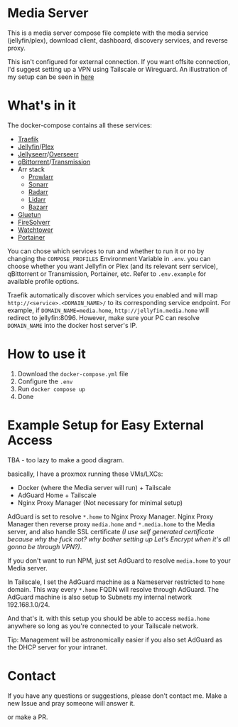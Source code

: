 # Media Server
This is a media server compose file complete with the media service (jellyfin/plex), download client, dashboard, discovery services, and reverse proxy.

This isn't configured for external connection. If you want offsite connection, I'd suggest setting up a VPN using Tailscale or Wireguard. An illustration of my setup can be seen in [here](#example-setup)

# What's in it
The docker-compose contains all these services:
- [Traefik](https://github.com/traefik/traefik)
- [Jellyfin](https://github.com/jellyfin/jellyfin)/[Plex](https://github.com/plexinc/plex-media-server)
- [Jellyseerr](https://github.com/Fallenbagel/jellyseerr)/[Overseerr](https://github.com/sct/overseerr)
- [qBittorrent](https://github.com/qbittorrent/qBittorrent)/[Transmission](https://github.com/transmission/transmission)
- Arr stack
    - [Prowlarr](https://github.com/Prowlarr/Prowlarr)
    - [Sonarr](https://github.com/Sonarr/Sonarr)
    - [Radarr](https://github.com/Radarr/Radarr)
    - [Lidarr](https://github.com/Lidarr/Lidarr)
    - [Bazarr](https://github.com/morpheus65535/bazarr)
- [Gluetun](https://github.com/qdm12/gluetun)
- [FireSolverr](https://github.com/FireSolverr/FireSolverr)
- [Watchtower](https://github.com/containrrr/watchtower)
- [Portainer](https://github.com/portainer/portainer)

You can chose which services to run and whether to run it or no by changing the `COMPOSE_PROFILES` Environment Variable in `.env`. you can choose whether you want Jellyfin or Plex (and its relevant serr service), qBittorrent or Transmission, Portainer, etc. Refer to `.env.example` for available profile options.

Traefik automatically discover which services you enabled and will map `http://<service>.<DOMAIN_NAME>/` to its corresponding service endpoint. For example, if `DOMAIN_NAME=media.home`, `http://jellyfin.media.home` will redirect to jellyfin:8096. However, make sure your PC can resolve `DOMAIN_NAME` into the docker host server's IP. 

# How to use it
1. Download the `docker-compose.yml` file
2. Configure the `.env`
3. Run `docker compose up`
4. Done

# Example Setup for Easy External Access
TBA - too lazy to make a good diagram.

basically, I have a proxmox running these VMs/LXCs:
- Docker (where the Media server will run) + Tailscale
- AdGuard Home + Tailscale
- Nginx Proxy Manager (Not necessary for minimal setup)

AdGuard is set to resolve `*.home` to Nginx Proxy Manager. Nginx Proxy Manager then reverse proxy `media.home` and `*.media.home` to the Media server, and also handle SSL certificate _(I use self generated certificate because why the fuck not? why bother setting up Let's Encrypt when it's all gonna be through VPN?)_.

If you don't want to run NPM, just set AdGuard to resolve `media.home` to your Media server.

In Tailscale, I set the AdGuard machine as a Nameserver restricted to `home` domain. This way every `*.home` FQDN will resolve through AdGuard. The AdGuard machine is also setup to Subnets my internal network 192.168.1.0/24.

And that's it. with this setup you should be able to access `media.home` anywhere so long as you're connected to your Tailscale network.

Tip: Management will be astronomically easier if you also set AdGuard as the DHCP server for your intranet.
# Contact
If you have any questions or suggestions, please don't contact me. Make a new Issue and pray someone will answer it.

or make a PR.